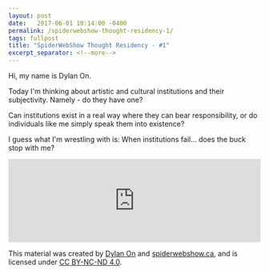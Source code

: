 ```yaml
---
layout: post
date:   2017-06-01 10:14:00 -0400
permalink: /spiderwebshow-thought-residency-1/
tags: fullpost
title: "SpiderWebShow Thought Residency - #1"
excerpt_separator: <!--more-->
---
```


Hi, my name is Dylan On.

Today I'm thinking about artistic and cultural institutions and their subjectivity. Namely - do they have one?

Can institutions exist in a real way where they can bear responsibility, or do individuals like me simply speak them into existence?

I guess what I'm wrestling with is:
When institutions fail... does the buck stop with me?

<!--more-->

<iframe width="100%" height="166" scrolling="no" frameborder="no" src="https://w.soundcloud.com/player/?url=https%3A//api.soundcloud.com/tracks/325526907&amp;color=ff5500&amp;auto_play=false&amp;hide_related=false&amp;show_comments=true&amp;show_user=true&amp;show_reposts=false"></iframe>

<p class="small">
  This material was created by <a href="https://dylanon.com/">Dylan On</a> and <a href="https://spiderwebshow.ca/">spiderwebshow.ca</a>, 
  and is licensed under <a href="https://creativecommons.org/licenses/by-nc-nd/4.0/">CC BY-NC-ND 4.0</a>.
</p>